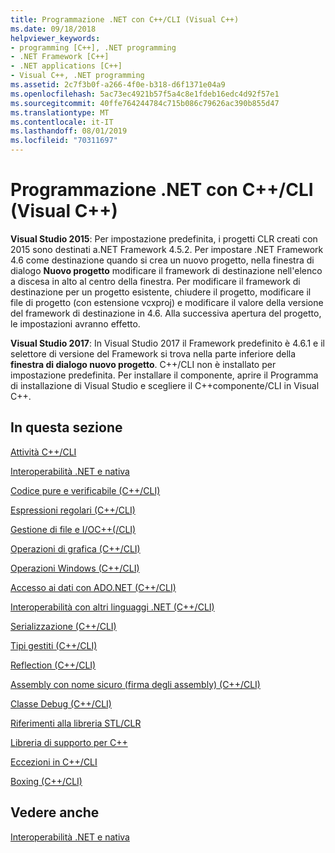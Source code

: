 ```yaml
---
title: Programmazione .NET con C++/CLI (Visual C++)
ms.date: 09/18/2018
helpviewer_keywords:
- programming [C++], .NET programming
- .NET Framework [C++]
- .NET applications [C++]
- Visual C++, .NET programming
ms.assetid: 2c7f3b0f-a266-4f0e-b318-d6f1371e04a9
ms.openlocfilehash: 5ac73ec4921b57f5a4c8e1fdeb16edc4d92f57e1
ms.sourcegitcommit: 40ffe764244784c715b086c79626ac390b855d47
ms.translationtype: MT
ms.contentlocale: it-IT
ms.lasthandoff: 08/01/2019
ms.locfileid: "70311697"
---
```

# <a name="net-programming-with-ccli-visual-c"></a>Programmazione .NET con C++/CLI (Visual C++)

**Visual Studio 2015**: Per impostazione predefinita, i progetti CLR creati con 2015 sono destinati a.NET Framework 4.5.2. Per impostare .NET Framework 4.6 come destinazione quando si crea un nuovo progetto, nella finestra di dialogo **Nuovo progetto** modificare il framework di destinazione nell'elenco a discesa in alto al centro della finestra. Per modificare il framework di destinazione per un progetto esistente, chiudere il progetto, modificare il file di progetto (con estensione vcxproj) e modificare il valore della versione del framework di destinazione in 4.6. Alla successiva apertura del progetto, le impostazioni avranno effetto.

**Visual Studio 2017**: In Visual Studio 2017 il Framework predefinito è 4.6.1 e il selettore di versione del Framework si trova nella parte inferiore della **finestra di dialogo nuovo progetto**. C++/CLI non è installato per impostazione predefinita. Per installare il componente, aprire il Programma di installazione di Visual Studio e scegliere il C++componente/CLI in Visual C++.

## <a name="in-this-section"></a>In questa sezione

[Attività C++/CLI](../dotnet/cpp-cli-tasks.md)

[Interoperabilità .NET e nativa](../dotnet/native-and-dotnet-interoperability.md)

[Codice pure e verificabile (C++/CLI)](../dotnet/pure-and-verifiable-code-cpp-cli.md)

[Espressioni regolari (C++/CLI)](../dotnet/regular-expressions-cpp-cli.md)

[Gestione di file e I/OC++(/CLI)](../dotnet/file-handling-and-i-o-cpp-cli.md)

[Operazioni di grafica (C++/CLI)](../dotnet/graphics-operations-cpp-cli.md)

[Operazioni Windows (C++/CLI)](../dotnet/windows-operations-cpp-cli.md)

[Accesso ai dati con ADO.NET (C++/CLI)](../dotnet/data-access-using-adonet-cpp-cli.md)

[Interoperabilità con altri linguaggi .NET (C++/CLI)](../dotnet/interoperability-with-other-dotnet-languages-cpp-cli.md)

[Serializzazione (C++/CLI)](../dotnet/serialization-cpp-cli.md)

[Tipi gestiti (C++/CLI)](../dotnet/managed-types-cpp-cli.md)

[Reflection (C++/CLI)](../dotnet/reflection-cpp-cli.md)

[Assembly con nome sicuro (firma degli assembly) (C++/CLI)](../dotnet/strong-name-assemblies-assembly-signing-cpp-cli.md)

[Classe Debug (C++/CLI)](../dotnet/debug-class-cpp-cli.md)

[Riferimenti alla libreria STL/CLR](../dotnet/stl-clr-library-reference.md)

[Libreria di supporto per C++](../dotnet/cpp-support-library.md)

[Eccezioni in C++/CLI](../dotnet/exceptions-in-cpp-cli.md)

[Boxing (C++/CLI)](../dotnet/boxing-cpp-cli.md)

## <a name="see-also"></a>Vedere anche

[Interoperabilità .NET e nativa](../dotnet/native-and-dotnet-interoperability.md)
